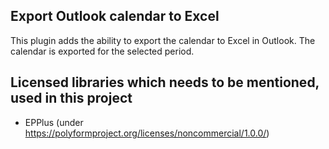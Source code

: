 ## Export Outlook calendar to Excel
This plugin adds the ability to export the calendar to Excel in Outlook. The calendar is exported for the selected period.

## Licensed libraries which needs to be mentioned, used in this project
- EPPlus (under https://polyformproject.org/licenses/noncommercial/1.0.0/)
